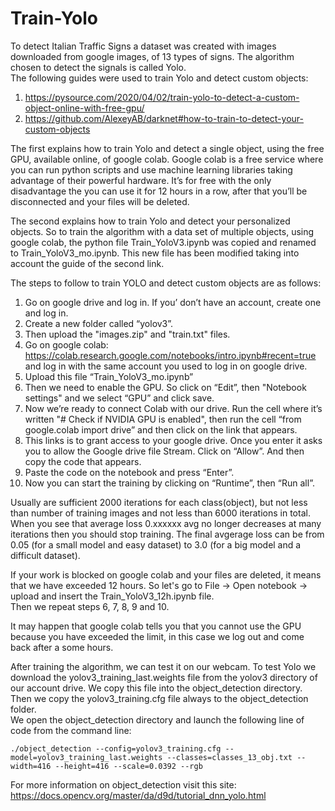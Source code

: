 # Train-Yolo

To detect Italian Traffic Signs a dataset was created with images downloaded from google images, of 13 types of signs. The algorithm chosen to detect the signals is called Yolo. \
The following guides were used to train Yolo and detect custom objects:
1) https://pysource.com/2020/04/02/train-yolo-to-detect-a-custom-object-online-with-free-gpu/
2) https://github.com/AlexeyAB/darknet#how-to-train-to-detect-your-custom-objects

The first explains how to train Yolo and detect a single object, using the free GPU, available online, of google colab.
Google colab is a free service where you can run python scripts and use machine learning libraries taking advantage of their powerful hardware. It’s for free with the only disadvantage the you can use it for 12 hours in a row, after that you’ll be disconnected and your files will be deleted. 

The second explains how to train Yolo and detect your personalized objects. 
So to train the algorithm with a data set of multiple objects, using google colab, the python file Train_YoloV3.ipynb was copied and renamed to Train_YoloV3_mo.ipynb. This new file has been modified taking into account the guide of the second link.

The steps to follow to train YOLO and detect custom objects are as follows:

1) Go on google drive and log in. If you’ don’t have an account, create one and log in.
2) Create a new folder called “yolov3”.
3) Then upload the "images.zip" and "train.txt" files.
4) Go on google colab: https://colab.research.google.com/notebooks/intro.ipynb#recent=true and log in with the same account you used to log in on google drive.
5) Upload this file “Train_YoloV3_mo.ipynb”
6) Then we need to enable the GPU. So click on “Edit”, then "Notebook settings" and we select “GPU” and click save.
7) Now we’re ready to connect Colab with our drive. Run the cell where it’s written "# Check if NVIDIA GPU is enabled", then run the cell “from google.colab import drive” and then click on the link that appears.
8) This links is to grant access to your google drive. Once you enter it asks you to allow the Google drive file Stream. Click on “Allow”. And then copy the code that appears.
9) Paste the code on the notebook and press “Enter”.
10) Now you can start the training by clicking on “Runtime”, then “Run all”.

Usually are sufficient 2000 iterations for each class(object), but not less than number of training images and not less than 6000 iterations in total. When you see that average loss 0.xxxxxx avg no longer decreases at many iterations then you should stop training. The final avgerage loss can be from 0.05 (for a small model and easy dataset) to 3.0 (for a big model and a difficult dataset).

If your work is blocked on google colab and your files are deleted, it means that we have exceeded 12 hours. So let's go to File -> Open notebook -> upload and insert the Train_YoloV3_12h.ipynb file.\
Then we repeat steps 6, 7, 8, 9 and 10.

It may happen that google colab tells you that you cannot use the GPU because you have exceeded the limit, in this case we log out and come back after a some hours.

After training the algorithm, we can test it on our webcam.
To test Yolo we download the yolov3_training_last.weights file from the yolov3 directory of our account drive. We copy this file into the object_detection directory. Then we copy the yolov3_training.cfg file always to the object_detection folder. \
We open the object_detection directory and launch the following line of code from the command line:
```
./object_detection --config=yolov3_training.cfg --model=yolov3_training_last.weights --classes=classes_13_obj.txt --width=416 --height=416 --scale=0.0392 --rgb
```
For more information on object_detection visit this site:
https://docs.opencv.org/master/da/d9d/tutorial_dnn_yolo.html
